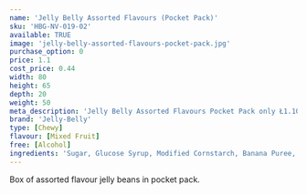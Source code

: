 ```yaml
---
name: 'Jelly Belly Assorted Flavours (Pocket Pack)'
sku: 'HBG-NV-019-02'
available: TRUE
image: 'jelly-belly-assorted-flavours-pocket-pack.jpg'
purchase_option: 0
price: 1.1
cost_price: 0.44
width: 80
height: 65
depth: 20
weight: 50
meta_description: 'Jelly Belly Assorted Flavours Pocket Pack only Ł1.10. Traditional sweets and more at Humbugs Confectionery Store. Specialists in satisfying your sweet tooth!'
brand: 'Jelly-Belly'
type: [Chewy]
flavour: [Mixed Fruit]
free: [Alcohol]
ingredients: 'Sugar, Glucose Syrup, Modified Cornstarch, Banana Puree, Blueberry Puree, Pear Juice Concentrate, Natural and Artificial Flavourings, Acidity Regulators (E296, E325, E330), Lemon Puree, Coconut, Tangerine Juice Concentrate, Glazing Agents (E901, E903, E904), Watermelon Juice Concentrate, Colours (E100, E102 [Tartrazine], E110, E129, E132, E133, E150D, E171), Apple Juice Concentrate, Cherry Juice Concentrate, Ascorbic Acid, Tapioca Dextrin'
---
```

Box of assorted flavour jelly beans in pocket pack.